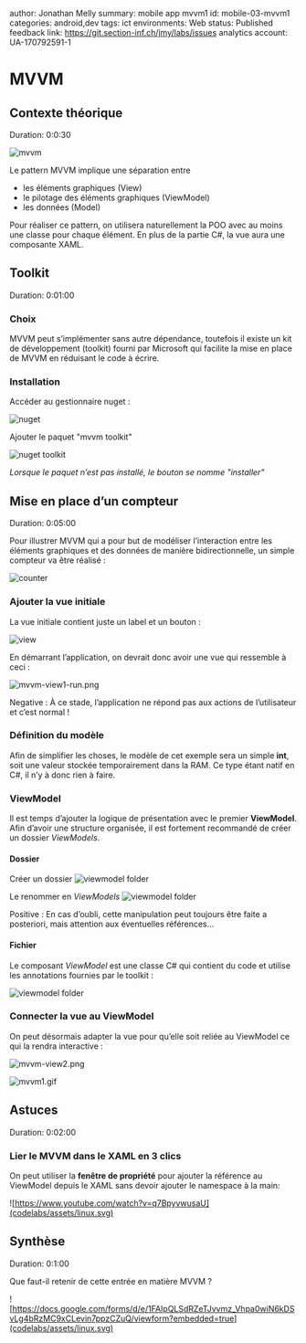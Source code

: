 author: Jonathan Melly
summary: mobile app mvvm1
id: mobile-03-mvvm1
categories: android,dev
tags: ict
environments: Web
status: Published
feedback link: https://git.section-inf.ch/jmy/labs/issues
analytics account: UA-170792591-1

# MVVM

## Contexte théorique
Duration: 0:0:30

![mvvm](assets/mobile/MVVMPattern.png)

Le pattern MVVM implique une séparation entre 
 * les éléments graphiques (View)
 * le pilotage des éléments graphiques (ViewModel)
 * les données (Model)

Pour réaliser ce pattern, on utilisera naturellement la POO avec au moins une classe pour chaque élément.
En plus de la partie C#, la vue aura une composante XAML.

## Toolkit
Duration: 0:01:00

### Choix
MVVM peut s’implémenter sans autre dépendance, toutefois il existe un kit de développement (toolkit)
fourni par Microsoft qui facilite la mise en place de MVVM en réduisant le code à écrire.

### Installation
Accéder au gestionnaire nuget :

![nuget](assets/mobile/screen/mvvm/nuget.png)

Ajouter le paquet "mvvm toolkit"

![nuget toolkit](assets/mobile/screen/mvvm/nuget-mvvm.png)

*Lorsque le paquet n’est pas installé, le bouton se nomme "installer"*

## Mise en place d’un compteur
Duration: 0:05:00

Pour illustrer MVVM qui a pour but de modéliser l’interaction entre les éléments graphiques
et des données de manière bidirectionnelle, un simple compteur va être réalisé :

![counter](assets/mobile/screen/mvvm/counter.png)

### Ajouter la vue initiale
La vue initiale contient juste un label et un bouton :

![view](assets/mobile/screen/mvvm/mvvm-view1.png)

En démarrant l’application, on devrait donc avoir une vue qui ressemble à ceci :

![mvvm-view1-run.png](assets/mobile/screen/mvvm/mvvm-view1-run.png)

Negative
: À ce stade, l’application ne répond pas aux actions de l’utilisateur et c’est normal !

### Définition du modèle
Afin de simplifier les choses, le modèle de cet exemple sera un simple **int**, soit
une valeur stockée temporairement dans la RAM. Ce type étant natif en C#, il n’y à
donc rien à faire.

### ViewModel
Il est temps d’ajouter la logique de présentation avec le premier **ViewModel**.
Afin d’avoir une structure organisée, il est fortement recommandé de créer un dossier
*ViewModels*.

#### Dossier
Créer un dossier
![viewmodel folder](assets/mobile/screen/mvvm/mvvm-vm-folder1.png)

Le renommer en *ViewModels*
![viewmodel folder](assets/mobile/screen/mvvm/mvvm-vm-folder2.png)

Positive
: En cas d’oubli, cette manipulation peut toujours être faite a posteriori, mais attention aux éventuelles références...

#### Fichier
Le composant *ViewModel* est une classe C# qui contient du code et utilise les annotations fournies
par le toolkit :

![viewmodel folder](assets/mobile/screen/mvvm/mvvm-vm1-code.png)

### Connecter la vue au ViewModel
On peut désormais adapter la vue pour qu’elle soit reliée au ViewModel ce qui la rendra interactive :

![mvvm-view2.png](assets/mobile/screen/mvvm/mvvm-view2.png)

![mvvm1.gif](assets/mobile/screen/mvvm/mvvm1.gif)

## Astuces
Duration: 0:02:00

### Lier le MVVM dans le XAML en 3 clics
On peut utiliser la **fenêtre de propriété** pour ajouter la référence au ViewModel depuis le XAML sans devoir ajouter le namespace à la main:

![https://www.youtube.com/watch?v=q7BpyvwusaU](codelabs/assets/linux.svg)


## Synthèse
Duration: 0:1:00

Que faut-il retenir de cette entrée en matière MVVM ?

![https://docs.google.com/forms/d/e/1FAIpQLSdRZeTJvvmz_Vhpa0wiN6kDSvLg4bRzMC9xCLevin7ppzCZuQ/viewform?embedded=true](codelabs/assets/linux.svg)